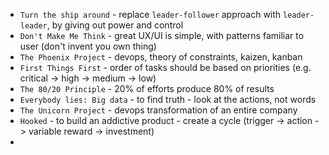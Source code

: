 * `Turn the ship around` - replace `leader-follower` approach with `leader-leader`, by giving out power and control
* `Don't Make Me Think` - great UX/UI is simple, with patterns familiar to user (don't invent you own thing)
* `The Phoenix Project` - devops, theory of constraints, kaizen, kanban
* `First Things First` - order of tasks should be based on priorities (e.g. critical -> high -> medium -> low)
* `The 80/20 Principle` - 20% of efforts produce 80% of results
* `Everybody lies: Big data` - to find truth - look at the actions, not words
* `The Unicorn Project` - devops transformation of an entire company
* `Hooked` - to build an addictive product - create a cycle (trigger -> action -> variable reward -> investment)
* 
